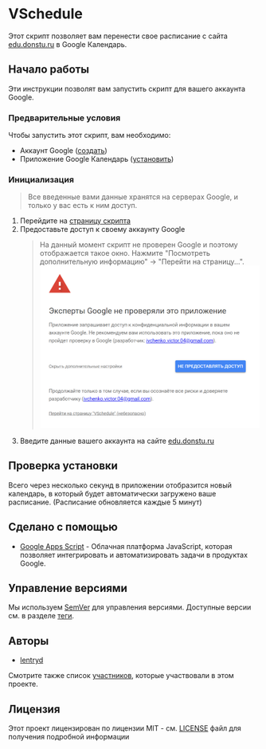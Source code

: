 # VSchedule

Этот скрипт позволяет вам перенести свое расписание с сайта [edu.donstu.ru](https://edu.donstu.ru/) в Google Календарь.

## Начало работы

Эти инструкции позволят вам запустить скрипт для вашего аккаунта Google.

### Предварительные условия

Чтобы запустить этот скрипт, вам необходимо:

- Аккаунт Google ([создать](https://accounts.google.com/))
- Приложение Google Календарь ([установить](https://www.google.com/intl/ru/calendar/about/))

### Инициализация

> Все введенные вами данные хранятся на серверах Google, и только у вас есть к ним доступ.

1. Перейдите на [страницу скрипта](https://script.google.com/macros/s/AKfycbzDXZyvhyk5f7FXXVJB7UcI1CgXEmPX888b8xYlUQx8QfuGYfPO1UEM-a9Tfnum5yM/exec)
2. Предоставьте доступ к своему аккаунту Google
   > На данный момент скрипт не проверен Google и поэтому отображается такое окно. Нажмите "Посмотреть дополнительную информацию" -> "Перейти на страницу...".
   > ![Картинка](./docs/image.png)
3. Введите данные вашего аккаунта на сайте [edu.donstu.ru](https://edu.donstu.ru/)

## Проверка установки

Всего через несколько секунд в приложении отобразится новый календарь, в который будет автоматически загружено ваше расписание. (Расписание обновляется каждые 5 минут)

## Сделано с помощью

- [Google Apps Script](https://developers.google.com/apps-script) - Облачная платформа JavaScript, которая позволяет интегрировать и автоматизировать задачи в продуктах Google.

## Управление версиями

Мы используем [SemVer](http://semver.org/) для управления версиями. Доступные версии см. в разделе [теги](https://github.com/lentryd/VSchedule/tags).

## Авторы

- [lentryd](https://github.com/lentryd)

Смотрите также список [участников](https://github.com/lentryd/VSchedule/contributors), которые участвовали в этом проекте.

## Лицензия

Этот проект лицензирован по лицензии MIT - см. [LICENSE](LICENSE) файл для получения подробной информации
